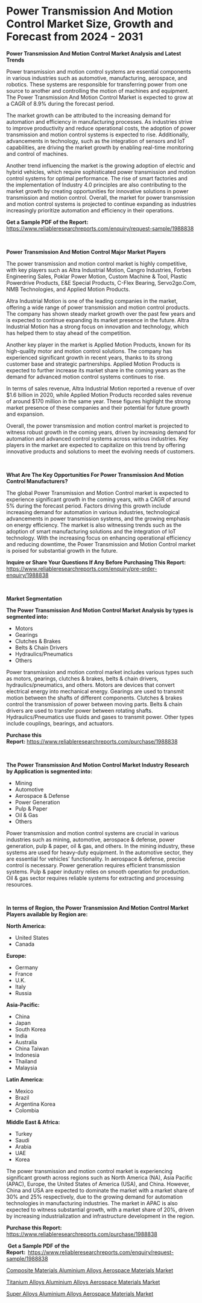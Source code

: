 <p><h1>Power Transmission And Motion Control Market Size, Growth and Forecast from 2024 - 2031</h1></p><p><strong>Power Transmission And Motion Control Market Analysis and Latest Trends</strong></p>
<p><p>Power transmission and motion control systems are essential components in various industries such as automotive, manufacturing, aerospace, and robotics. These systems are responsible for transferring power from one source to another and controlling the motion of machines and equipment. The Power Transmission And Motion Control Market is expected to grow at a CAGR of 8.9% during the forecast period.</p><p>The market growth can be attributed to the increasing demand for automation and efficiency in manufacturing processes. As industries strive to improve productivity and reduce operational costs, the adoption of power transmission and motion control systems is expected to rise. Additionally, advancements in technology, such as the integration of sensors and IoT capabilities, are driving the market growth by enabling real-time monitoring and control of machines.</p><p>Another trend influencing the market is the growing adoption of electric and hybrid vehicles, which require sophisticated power transmission and motion control systems for optimal performance. The rise of smart factories and the implementation of Industry 4.0 principles are also contributing to the market growth by creating opportunities for innovative solutions in power transmission and motion control. Overall, the market for power transmission and motion control systems is projected to continue expanding as industries increasingly prioritize automation and efficiency in their operations.</p></p>
<p><strong>Get a Sample PDF of the Report:&nbsp;</strong> <a href="https://www.reliableresearchreports.com/enquiry/request-sample/1988838">https://www.reliableresearchreports.com/enquiry/request-sample/1988838</a></p>
<p>&nbsp;</p>
<p><strong>Power Transmission And Motion Control Major Market Players</strong></p>
<p><p>The power transmission and motion control market is highly competitive, with key players such as Altra Industrial Motion, Cangro Industries, Forbes Engineering Sales, Poklar Power Motion, Custom Machine & Tool, Plastic Powerdrive Products, E&E Special Products, C-Flex Bearing, Servo2go.Com, NMB Technologies, and Applied Motion Products.</p><p>Altra Industrial Motion is one of the leading companies in the market, offering a wide range of power transmission and motion control products. The company has shown steady market growth over the past few years and is expected to continue expanding its market presence in the future. Altra Industrial Motion has a strong focus on innovation and technology, which has helped them to stay ahead of the competition.</p><p>Another key player in the market is Applied Motion Products, known for its high-quality motor and motion control solutions. The company has experienced significant growth in recent years, thanks to its strong customer base and strategic partnerships. Applied Motion Products is expected to further increase its market share in the coming years as the demand for advanced motion control systems continues to rise.</p><p>In terms of sales revenue, Altra Industrial Motion reported a revenue of over $1.6 billion in 2020, while Applied Motion Products recorded sales revenue of around $170 million in the same year. These figures highlight the strong market presence of these companies and their potential for future growth and expansion.</p><p>Overall, the power transmission and motion control market is projected to witness robust growth in the coming years, driven by increasing demand for automation and advanced control systems across various industries. Key players in the market are expected to capitalize on this trend by offering innovative products and solutions to meet the evolving needs of customers.</p></p>
<p>&nbsp;</p>
<p><strong>What Are The Key Opportunities For Power Transmission And Motion Control Manufacturers?</strong></p>
<p><p>The global Power Transmission and Motion Control market is expected to experience significant growth in the coming years, with a CAGR of around 5% during the forecast period. Factors driving this growth include increasing demand for automation in various industries, technological advancements in power transmission systems, and the growing emphasis on energy efficiency. The market is also witnessing trends such as the adoption of smart manufacturing solutions and the integration of IoT technology. With the increasing focus on enhancing operational efficiency and reducing downtime, the Power Transmission and Motion Control market is poised for substantial growth in the future.</p></p>
<p><strong>Inquire or Share Your Questions If Any Before Purchasing This Report:</strong> <a href="https://www.reliableresearchreports.com/enquiry/pre-order-enquiry/1988838">https://www.reliableresearchreports.com/enquiry/pre-order-enquiry/1988838</a></p>
<p>&nbsp;</p>
<p><strong>Market Segmentation</strong></p>
<p><strong>The Power Transmission And Motion Control Market Analysis by types is segmented into:</strong></p>
<p><ul><li>Motors</li><li>Gearings</li><li>Clutches & Brakes</li><li>Belts & Chain Drivers</li><li>Hydraulics/Pneumatics</li><li>Others</li></ul></p>
<p><p>Power transmission and motion control market includes various types such as motors, gearings, clutches & brakes, belts & chain drivers, hydraulics/pneumatics, and others. Motors are devices that convert electrical energy into mechanical energy. Gearings are used to transmit motion between the shafts of different components. Clutches & brakes control the transmission of power between moving parts. Belts & chain drivers are used to transfer power between rotating shafts. Hydraulics/Pneumatics use fluids and gases to transmit power. Other types include couplings, bearings, and actuators.</p></p>
<p><strong>Purchase this Report:&nbsp;</strong><a href="https://www.reliableresearchreports.com/purchase/1988838">https://www.reliableresearchreports.com/purchase/1988838</a></p>
<p>&nbsp;</p>
<p><strong>The Power Transmission And Motion Control Market Industry Research by Application is segmented into:</strong></p>
<p><ul><li>Mining</li><li>Automotive</li><li>Aerospace & Defense</li><li>Power Generation</li><li>Pulp & Paper</li><li>Oil & Gas</li><li>Others</li></ul></p>
<p><p>Power transmission and motion control systems are crucial in various industries such as mining, automotive, aerospace & defense, power generation, pulp & paper, oil & gas, and others. In the mining industry, these systems are used for heavy-duty equipment. In the automotive sector, they are essential for vehicles' functionality. In aerospace & defense, precise control is necessary. Power generation requires efficient transmission systems. Pulp & paper industry relies on smooth operation for production. Oil & gas sector requires reliable systems for extracting and processing resources.</p></p>
<p>&nbsp;</p>
<p><strong>In terms of Region, the Power Transmission And Motion Control Market Players available by Region are:</strong></p>
<p>
    <p> <strong> North America: </strong>
        <ul>
            <li>United States</li>
            <li>Canada</li>
        </ul>
        </p> 
    <p> <strong> Europe: </strong>
        <ul>
            <li>Germany</li>
            <li>France</li>
            <li>U.K.</li>
            <li>Italy</li>
            <li>Russia</li>
        </ul>
        </p> 
    <p> <strong> Asia-Pacific: </strong>
        <ul>
            <li>China</li>
            <li>Japan</li>
            <li>South Korea</li>
            <li>India</li>
            <li>Australia</li>
            <li>China Taiwan</li>
            <li>Indonesia</li>
            <li>Thailand</li>
            <li>Malaysia</li>
        </ul>
        </p> 
    <p> <strong> Latin America: </strong>
        <ul>
            <li>Mexico</li>
            <li>Brazil</li>
            <li>Argentina Korea</li>
            <li>Colombia</li>
        </ul>
        </p> 
    <p> <strong> Middle East & Africa: </strong>
        <ul>
            <li>Turkey</li>
            <li>Saudi</li>
            <li>Arabia</li>
            <li>UAE</li>
            <li>Korea</li>
        </ul>
    </p>
    </p>
<p><p>The power transmission and motion control market is experiencing significant growth across regions such as North America (NA), Asia Pacific (APAC), Europe, the United States of America (USA), and China. However, China and USA are expected to dominate the market with a market share of 30% and 25% respectively, due to the growing demand for automation technologies in manufacturing industries. The market in APAC is also expected to witness substantial growth, with a market share of 20%, driven by increasing industrialization and infrastructure development in the region.</p></p>
<p><strong>Purchase this Report: </strong><a href="https://www.reliableresearchreports.com/purchase/1988838">https://www.reliableresearchreports.com/purchase/1988838</a></p>
<p>&nbsp;<strong>Get a Sample PDF of the Report:&nbsp;&nbsp;</strong><a href="https://www.reliableresearchreports.com/enquiry/request-sample/1988838">https://www.reliableresearchreports.com/enquiry/request-sample/1988838</a></p>
<p><strong></strong></p>
<p><p><a href="https://view.publitas.com/reportprime-1/composite-materials-aluminium-alloys-aerospace-materials-market-research-report-the-key-to-successful-business-strategy-forecasted-for-period-from-2023-2030/">Composite Materials Aluminium Alloys Aerospace Materials Market</a></p><p><a href="https://view.publitas.com/reportprime-1/titanium-alloys-aluminium-alloys-aerospace-materials-market-share-market-new-trends-analysis-report-by-type-by-application-by-end-use-by-region-and-segment-forecasts-2023-2030/">Titanium Alloys Aluminium Alloys Aerospace Materials Market</a></p><p><a href="https://view.publitas.com/reportprime-1/super-alloys-aluminium-alloys-aerospace-materials-market-size-and-growth-market-segmentation-regional-and-country-breakdowns-and-market-trends-for-period-from-2023-2030/">Super Alloys Aluminium Alloys Aerospace Materials Market</a></p></p>